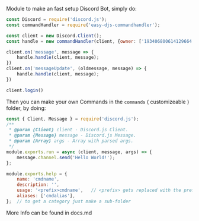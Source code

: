 Module to make an fast setup Discord Bot, simply do:

```js
const Discord = require('discord.js');
const commandHandler = require('easy-djs-commandhandler');

const client = new Discord.Client();
const handle = new commandHandler(client, {owner: ['193406800614129664']});

client.on('message', message => {
    handle.handle(client, message);
})
client.on('messageUpdate', (oldmessage, message) => {
    handle.handle(client, message);
})

client.login()
```

Then you can make your own Commands in the `commands` ( customizeable ) folder, by doing:
```js
const { Client, Message } = require('discord.js');
/**
 * @param {Client} client - Discord.js Client.
 * @param {Message} message - Discord.js Message.
 * @param {Array} args - Array with parsed args.
 */
module.exports.run = async (client, message, args) => {
	message.channel.send('Hello World!');
};

module.exports.help = {
	name: 'cmdname',
	description: '',
	usage: '<prefix>cmdname',   // <prefix> gets replaced with the prefix
	aliases: ['cmdalias'],
};  // to get a category just make a sub-folder
```

More Info can be found in docs.md